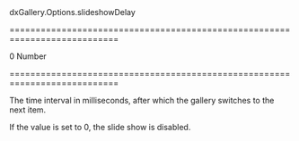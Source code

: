 <!--id-->dxGallery.Options.slideshowDelay<!--/id-->
===========================================================================
<!--default-->0<!--/default-->
<!--type-->Number<!--/type-->
===========================================================================

<!--shortDescription-->
The time interval in milliseconds, after which the gallery switches to the next item.
<!--/shortDescription-->

<!--fullDescription-->
If the value is set to 0, the slide show is disabled.


<!--/fullDescription-->
